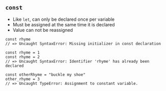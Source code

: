 ## `const`

* Like `let`, can only be declared once per variable
* Must be assigned at the same time it is declared
* Value can not be reassigned

```
const rhyme
// => Uncaught SyntaxError: Missing initializer in const declaration

const rhyme = 1
const rhyme = 2
// => Uncaught SyntaxError: Identifier 'rhyme' has already been declared

const otherRhyme = "buckle my shoe"
other_rhyme = 3
// => Uncaught TypeError: Assignment to constant variable.
```
